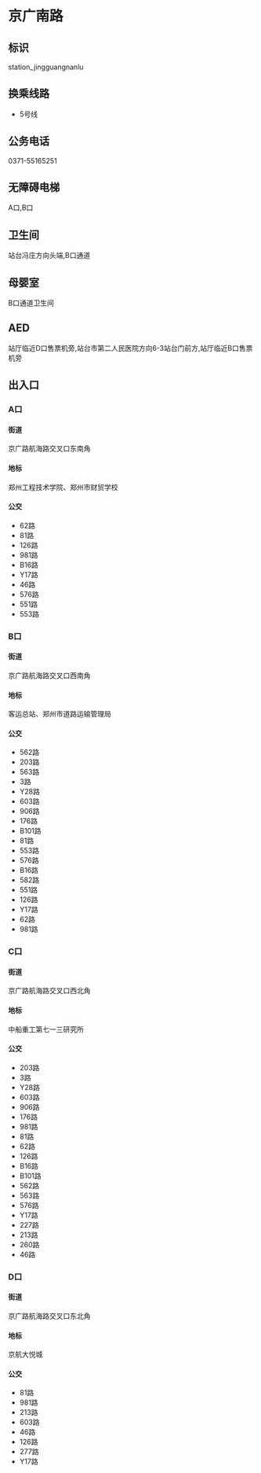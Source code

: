 # 京广南路

## 标识

station_jingguangnanlu

## 换乘线路

- 5号线

## 公务电话

0371-55165251

## 无障碍电梯

A口,B口

## 卫生间

站台冯庄方向头端,B口通道

## 母婴室

B口通道卫生间

## AED

站厅临近D口售票机旁,站台市第二人民医院方向6-3站台门前方,站厅临近B口售票机旁

## 出入口

### A口

#### 街道

京广路航海路交叉口东南角

#### 地标

郑州工程技术学院、郑州市财贸学校

#### 公交

- 62路
- 81路
- 126路
- 981路
- B16路
- Y17路
- 46路
- 576路
- 551路
- 553路

### B口

#### 街道

京广路航海路交叉口西南角

#### 地标

客运总站、郑州市道路运输管理局

#### 公交

- 562路
- 203路
- 563路
- 3路
- Y28路
- 603路
- 906路
- 176路
- B101路
- 81路
- 553路
- 576路
- B16路
- 582路
- 551路
- 126路
- Y17路
- 62路
- 981路

### C口

#### 街道

京广路航海路交叉口西北角

#### 地标

中船重工第七一三研究所

#### 公交

- 203路
- 3路
- Y28路
- 603路
- 906路
- 176路
- 981路
- 81路
- 62路
- 126路
- B16路
- B101路
- 562路
- 563路
- 576路
- Y17路
- 227路
- 213路
- 260路
- 46路

### D口

#### 街道

京广路航海路交叉口东北角

#### 地标

京航大悦城

#### 公交

- 81路
- 981路
- 213路
- 603路
- 46路
- 126路
- 277路
- Y17路


